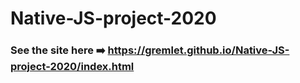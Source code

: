 # Native-JS-project-2020

### See the site here ➡️ https://gremlet.github.io/Native-JS-project-2020/index.html
